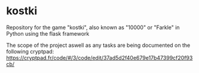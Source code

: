# kostki
Repository for the game "kostki", also known as "10000" or "Farkle" in Python using the flask framework

The scope of the project aswell as any tasks are being documented on the following cryptpad: https://cryptpad.fr/code/#/3/code/edit/37ad5d2f40e679e17b47399cf20f93cb/


